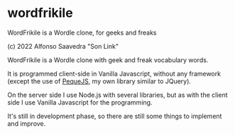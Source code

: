 # wordfrikile
WordFrikile is a Wordle clone, for geeks and freaks

(c) 2022 Alfonso Saavedra "Son Link"

WordFrikile is a Wordle clone with geek and freak vocabulary words.

It is programmed client-side in Vanilla Javascript, without any framework (except the use of [PequeJS](https://github.com/son-link/pequejs), my own library similar to JQuery).

On the server side I use Node.js with several libraries, but as with the client side I use Vanilla Javascript for the programming.

It's still in development phase, so there are still some things to implement and improve.
